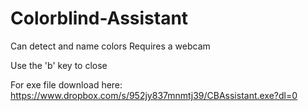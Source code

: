 # Colorblind-Assistant
Can detect and name colors
Requires a webcam

Use the 'b' key to close

For exe file download here: https://www.dropbox.com/s/952jy837mnmtj39/CBAssistant.exe?dl=0
